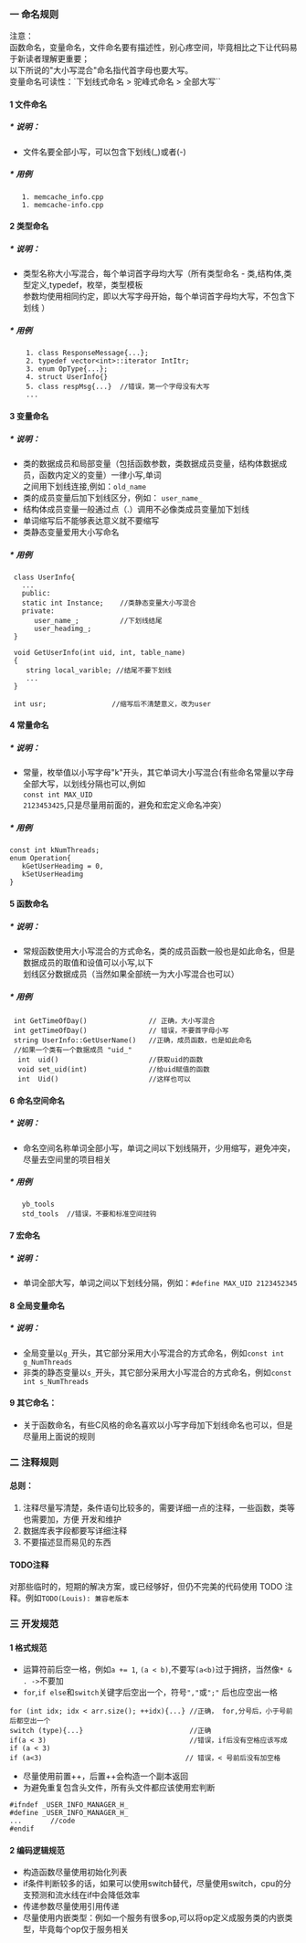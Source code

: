 ### 一 命名规则

注意：   
    函数命名，变量命名，文件命名要有描述性，别心疼空间，毕竟相比之下让代码易于新读者理解更重要；  
    以下所说的"大小写混合"命名指代首字母也要大写。  
    变量命名可读性：`下划线式命名 > 驼峰式命名 > 全部大写``  



#### 1 文件命名
##### * 说明：

- 文件名要全部小写，可以包含下划线(_)或者(-)  

##### * 用例
```
   1. memcache_info.cpp
   1. memcache-info.cpp
```  

#### 2 类型命名    
##### * 说明：
- 类型名称大小写混合，每个单词首字母均大写（所有类型命名 - 类,结构体,类型定义,typedef，枚举，类型模板  
参数均使用相同约定，即以大写字母开始，每个单词首字母均大写，不包含下划线 ）    

##### * 用例
```
    1. class ResponseMessage{...};
    2. typedef vector<int>::iterator IntItr;
    3. enum OpType{...};
    4. struct UserInfo{}
    5. class respMsg{...}  //错误，第一个字母没有大写
    ...

```
#### 3 变量命名
##### * 说明：
- 类的数据成员和局部变量（包括函数参数，类数据成员变量，结构体数据成员，函数内定义的变量）一律小写,单词  
之间用下划线连接,例如：`old_name`       
- 类的成员变量后加下划线区分，例如： `user_name_`    
- 结构体成员变量一般通过点（.）调用不必像类成员变量加下划线  
- 单词缩写后不能够表达意义就不要缩写  
- 类静态变量爱用大小写命名

##### * 用例  

```
 class UserInfo{
   ...
   public:
   static int Instance;    //类静态变量大小写混合
   private:
      user_name_;          //下划线结尾
      user_headimg_;
 }

 void GetUserInfo(int uid, int, table_name)
 {
    string local_varible; //结尾不要下划线
    ...
 }

 int usr;                //缩写后不清楚意义，改为user

```   

#### 4 常量命名  
##### * 说明：   
- 常量，枚举值以小写字母"k"开头，其它单词大小写混合(有些命名常量以字母全部大写，以划线分隔也可以,例如  
`const int MAX_UID 2123453425`,只是尽量用前面的，避免和宏定义命名冲突）  

##### * 用例  

```
const int kNumThreads;
enum Operation{
   kGetUserHeadimg = 0,
   kSetUserHeadimg
}
```
#### 5 函数命名  
##### * 说明：
- 常规函数使用大小写混合的方式命名，类的成员函数一般也是如此命名，但是数据成员的取值和设值可以小写,以下  
划线区分数据成员（当然如果全部统一为大小写混合也可以）

##### * 用例  
```
 int GetTimeOfDay()               // 正确，大小写混合
 int getTimeOfDay()               // 错误，不要首字母小写
 string UserInfo::GetUserName()   //正确，成员函数，也是如此命名
 //如果一个类有一个数据成员 "uid_"
  int  uid()                      //获取uid的函数
  void set_uid(int)               //给uid赋值的函数
  int  Uid()                      //这样也可以

```

#### 6 命名空间命名
##### * 说明：
- 命名空间名称单词全部小写，单词之间以下划线隔开，少用缩写，避免冲突，尽量去空间里的项目相关  

##### * 用例
```
   yb_tools
   std_tools  //错误，不要和标准空间挂钩
```

#### 7 宏命名
##### * 说明：
- 单词全部大写，单词之间以下划线分隔，例如：`#define MAX_UID 2123452345`

#### 8 全局变量命名
##### * 说明：
- 全局变量以`g_`开头，其它部分采用大小写混合的方式命名，例如`const int g_NumThreads`
- 非类的静态变量以`s_`开头，其它部分采用大小写混合的方式命名，例如`const int s_NumThreads`

#### 9 其它命名：
- 关于函数命名，有些C风格的命名喜欢以小写字母加下划线命名也可以，但是尽量用上面说的规则



### 二 注释规则
#### 总则：
1. 注释尽量写清楚，条件语句比较多的，需要详细一点的注释，一些函数，类等也需要加，方便  开发和维护
2. 数据库表字段都要写详细注释
3. 不要描述显而易见的东西  

#### TODO注释
 对那些临时的，短期的解决方案，或已经够好，但仍不完美的代码使用  TODO 注释。例如`TODO(Louis): 兼容老版本`


###  三 开发规范

#### 1 格式规范
- 运算符前后空一格，例如`a += 1`, `(a < b)`,不要写`(a<b)`过于拥挤，当然像`* & . ->`不要加
- `for`,`if else`和`switch`关键字后空出一个，符号`","`或`";"` 后也应空出一格  

```
for (int idx; idx < arr.size(); ++idx){...} //正确， for,分号后，小于号前后都空出一个
switch (type){...}                          //正确
if(a < 3)                                   //错误，if后没有空格应该写成 if (a < 3)
if (a<3)                                   // 错误，< 号前后没有加空格

```

- 尽量使用前置++，后置++会构造一个副本返回
- 为避免重复包含头文件，所有头文件都应该使用宏判断
```
#ifndef _USER_INFO_MANAGER_H_
#define _USER_INFO_MANAGER_H_
...       //code
#endif
```


#### 2 编码逻辑规范
- 构造函数尽量使用初始化列表
- if条件判断较多的话，如果可以使用switch替代，尽量使用switch，cpu的分支预测和流水线在if中会降低效率
- 传递参数尽量使用引用传递
- 尽量使用内嵌类型：例如一个服务有很多op,可以将op定义成服务类的内嵌类型，毕竟每个op仅于服务相关
